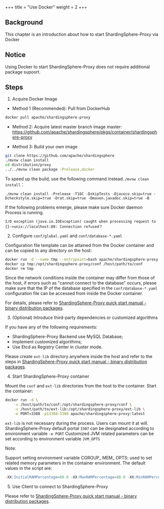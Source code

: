 +++
title = "Use Docker"
weight = 2
+++

## Background

This chapter is an introduction about how to start ShardingSphere-Proxy via Docker

## Notice

Using Docker to start ShardingSphere-Proxy does not require additional package supoort.

## Steps

1. Acquire Docker Image

* Method 1 (Recommended): Pull from DockerHub
```bash
docker pull apache/shardingsphere-proxy
```

* Method 2: Acquire latest master branch image master: <https://github.com/apache/shardingsphere/pkgs/container/shardingsphere-proxy>

* Method 3: Build your own image
```bash
git clone https://github.com/apache/shardingsphere
./mvnw clean install
cd distribution/proxy
../../mvnw clean package -Prelease,docker
```

To speed up the build, use the following command instead```./mvnw clean install```：
```
./mvnw clean install -Prelease -T16C -DskipTests -Djacoco.skip=true -Dcheckstyle.skip=true -Drat.skip=true -Dmaven.javadoc.skip=true -B
```

If the following problems emerge, please make sure Docker daemon Process is running.
```
I/O exception (java.io.IOException) caught when processing request to {}->unix://localhost:80: Connection refused？
```

2. Configure `conf/global.yaml` and `conf/database-*.yaml`

Configuration file template can be attained from the Docker container and can be copied to any directory on the host:
```bash
docker run -d --name tmp --entrypoint=bash apache/shardingsphere-proxy
docker cp tmp:/opt/shardingsphere-proxy/conf /host/path/to/conf
docker rm tmp
```

Since the network conditions inside the container may differ from those of the host, if errors such as "cannot connect to the database" occurs, please make sure that the IP of the database specified in the `conf/database-*.yaml` configuration file can be accessed from inside the Docker container.

For details, please refer to [ShardingSphere-Proxy quick start manual - binary distribution packages](/en/user-manual/shardingsphere-proxy/startup/bin/).

3. (Optional) Introduce third-party dependencies or customized algorithms

If you have any of the following requirements:
* ShardingSphere-Proxy Backend use MySQL Database;
* Implement customized algorithms;
* Use Etcd as Registry Center in cluster mode.

Please create `ext-lib` directory anywhere inside the host and refer to the steps in [ShardingSphere-Proxy quick start manual - binary distribution packages](/en/user-manual/shardingsphere-proxy/startup/bin/).

4. Start ShardingSphere-Proxy container

Mount the `conf` and `ext-lib` directories from the host to the container. Start the container:

```bash
docker run -d \
    -v /host/path/to/conf:/opt/shardingsphere-proxy/conf \
    -v /host/path/to/ext-lib:/opt/shardingsphere-proxy/ext-lib \
    -e PORT=3308 -p13308:3308 apache/shardingsphere-proxy:latest
```

`ext-lib` is not necessary during the process. Users can mount it at will.
ShardingSphere-Proxy default portal `3307` can be designated according to environment variable `-e PORT`
Customized JVM related parameters can be set according to environment variable `JVM_OPTS`

Note: 

Support setting environment variable CGROUP_ MEM_ OPTS: used to set related memory parameters in the container environment. The default values in the script are:

```sql
-XX:InitialRAMPercentage=80.0 -XX:MaxRAMPercentage=80.0 -XX:MinRAMPercentage=80.0
```

5. Use Client to connect to ShardingSphere-Proxy

Please refer to [ShardingSphere-Proxy quick start manual - binary distribution packages](/en/user-manual/shardingsphere-proxy/startup/bin/).
